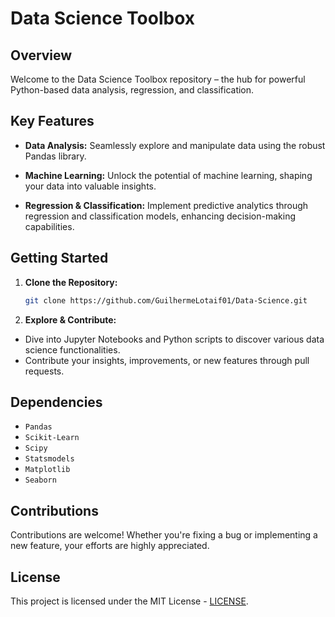 # Data Science Toolbox

## Overview

Welcome to the Data Science Toolbox repository – the hub for powerful Python-based data analysis, regression, and classification.

## Key Features

- **Data Analysis:** Seamlessly explore and manipulate data using the robust Pandas library.
  
- **Machine Learning:** Unlock the potential of machine learning, shaping your data into valuable insights.

- **Regression & Classification:** Implement predictive analytics through regression and classification models, enhancing decision-making capabilities.

## Getting Started

1. **Clone the Repository:**
   ```bash
   git clone https://github.com/GuilhermeLotaif01/Data-Science.git
   
2. **Explore & Contribute:**
- Dive into Jupyter Notebooks and Python scripts to discover various data science functionalities.
- Contribute your insights, improvements, or new features through pull requests.

## Dependencies

- `Pandas`
- `Scikit-Learn`
- `Scipy`
- `Statsmodels`
- `Matplotlib`
- `Seaborn`

## Contributions

Contributions are welcome! Whether you're fixing a bug or implementing a new feature, your efforts are highly appreciated.

## License

This project is licensed under the MIT License - [LICENSE](https://github.com/Guilherme-Lotaif/Data-Science/blob/main/LICENSE).



